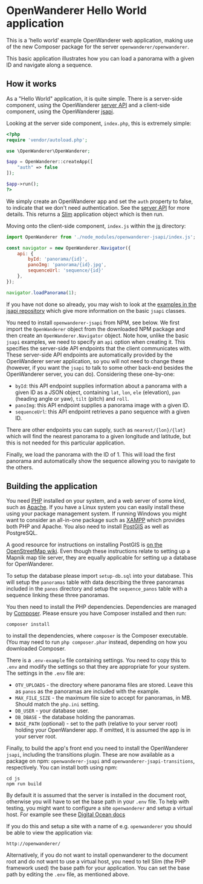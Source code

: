 OpenWanderer Hello World application 
====================================

This is a 'hello world' example OpenWanderer web application, making use of the new Composer package for the server `openwanderer/openwanderer`. 

This basic application illustrates how you can load a panorama with a given ID and navigate along a sequence.

How it works
------------

As a "Hello World" application, it is quite simple. There is a server-side component, using the OpenWanderer [server API](https://github.com/openwanderer/server) and a client-side component, using the OpenWanderer [jsapi](https://github.com/openwanderer/jsapi).

Looking at the server side component, `index.php`, this is extremely simple:
```php
<?php
require 'vendor/autoload.php';

use \OpenWanderer\OpenWanderer;

$app = OpenWanderer::createApp([
	"auth" => false
]);

$app->run();
?>
```

We simply create an OpenWanderer app and set the `auth` property to false, to indicate that we don't need authentication. See the [server API](https://github.com/openwanderer/server) for more details. This returns a [Slim](https://slimframework.com) application object which is then run.

Moving onto the client-side component, `index.js` within the [js](js/) directory:
```javascript
import OpenWanderer from './node_modules/openwanderer-jsapi/index.js';

const navigator = new OpenWanderer.Navigator({
    api: { 
        byId: 'panorama/{id}', 
        panoImg: 'panorama/{id}.jpg',
        sequenceUrl: 'sequence/{id}'
    },
});

navigator.loadPanorama(1);
```
If you have not done so already, you may wish to look at the [examples in the jsapi repository](https://github.com/openwanderer/jsapi/tree/master/core/examples) which give more information on the basic `jsapi` classes.

You need to install `openwanderer-jsapi` from NPM, see below. We first import the `OpenWanderer` object from the downloaded NPM package and then create an `OpenWanderer.Navigator` object. Note how, unlike the basic `jsapi` examples, we need to specify an `api` option when creating it. This specifies the server-side API endpoints that the client communicates with. These server-side API endpoints are automatically provided by the OpenWanderer server application, so you will not need to change these (however, if you want the `jsapi` to talk to some other back-end besides the OpenWanderer server, you can do). Considering these one-by-one:

- `byId`: this API endpoint supplies information about a panorama with a given ID as a JSON object, containing `lat`, `lon`, `ele` (elevation), `pan` (heading angle or yaw), `tilt` (pitch) and `roll`. 
- `panoImg`: this API endpoint supplies a panorama image with a given ID.
- `sequenceUrl`: this API endpoint retrieves a pano sequence with a given ID.

There are other endpoints you can supply, such as `nearest/{lon}/{lat}` which will find the nearest panorama to a given longitude and latitude, but this is not needed for this particular application.

Finally, we load the panorama with the ID of 1. This will load the first panorama and automatically show the sequence allowing you to navigate to the others.

Building the application 
------------------------

You need [PHP](https://php.net) installed on your system, and a web server of some kind, such as [Apache](https://apache.org). If you have a Linux system you can easily install these using your package management system. If running Windows you might want to consider an all-in-one package such as [XAMPP](https://www.apachefriends.org/download.html) which provides both PHP and Apache. You also need to install [PostGIS](https://postgis.net) as well as PostgreSQL.

A good resource for instructions on installing PostGIS is [on the OpenStreetMap wiki](https://wiki.openstreetmap.org/wiki/PostGIS/Installation). Even though these instructions relate to setting up a Mapnik map tile server, they are equally applicable for setting up a database for OpenWanderer. 

To setup the database please import `setup-db.sql` into your database. This will setup the `panoramas` table with data describing the three panoramas included in the `panos` directory and setup the `sequence_panos` table with a sequence linking these three panoramas.

You then need to install the PHP dependencies. Dependencies are managed by [Composer](https://getcomposer.org). Please ensure you have Composer installed and then run: 

`composer install`

to install the dependencies, where `composer` is the Composer executable. (You may need to run `php composer.phar` instead, depending on how you downloaded Composer.

There is a `.env-example` file containing settings. You need to copy this to `.env` and modify the settings so that they are appropriate for your system.
The settings in the `.env` file are:

- `OTV_UPLOADS` - the directory where panorama files are stored. Leave this as `panos` as the panoramas are included with the example.
- `MAX_FILE_SIZE` - the maximum file size to accept for panoramas, in MB. Should match the `php.ini` setting.
- `DB_USER` - your database user.
- `DB_DBASE` - the database holding the panoramas.
- `BASE_PATH` (optional) - set to the path (relative to your server root) holding your OpenWanderer app. If omitted, it is assumed the app is in your server root.

Finally, to build the app's front end you need to install the OpenWanderer `jsapi`, including the transitions plugin. These are now available as a package on npm: `openwanderer-jsapi` and `openwanderer-jsapi-transitions`, respectively. You can install both using npm: 

```
cd js
npm run build
```

By default it is assumed that the server is installed in the document root, otherwise you will have to set the base path in your `.env` file. To help with testing, you might want to configure a site `openwanderer` and setup a virtual host. 
For example see these [Digital Ocean docs](https://www.digitalocean.com/community/tutorials/how-to-set-up-apache-virtual-hosts-on-ubuntu-18-04)

If you do this and setup a site with a name of e.g. `openwanderer` you should be able to view the application via:

`http://openwanderer/`

Alternatively, if you do not want to install openwanderer to the document root and do not want to use a virtual host, you need to tell Slim (the PHP framework used) the base path for your application. You can set the base path by editing the `.env` file, as mentioned above. 


